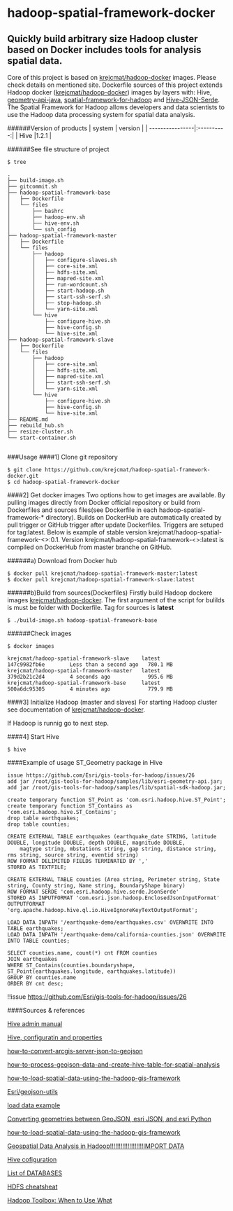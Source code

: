 # hadoop-spatial-framework-docker
Quickly build arbitrary size Hadoop cluster based on Docker includes tools for analysis spatial data.
------
Core of this project is based on [krejcmat/hadoop-docker](https://github.com/krejcmat/hadoop-spatial-framework-docker/blob/master/README.md) images. Please check details on mentioned site. Dockerfile sources of this project extends Hadoop docker ([krejcmat/hadoop-docker](https://github.com/krejcmat/hadoop-spatial-framework-docker/blob/master/README.md)) images by layers with: Hive, [geometry-api-java](https://github.com/Esri/geometry-api-java), [spatial-framework-for-hadoop](https://github.com/Esri/spatial-framework-for-hadoop) and [Hive-JSON-Serde](https://github.com/Esri/spatial-framework-for-hadoop/wiki/Hive-JSON-SerDe). The Spatial Framework for Hadoop allows developers and data scientists to use the Hadoop data processing system for spatial data analysis.

######Version of products
| system          | version    | 
| ----------------|:----------:| 
| Hive            |1.2.1       |


######See file structure of project 
```
$ tree

.
├── build-image.sh
├── gitcommit.sh
├── hadoop-spatial-framework-base
│   ├── Dockerfile
│   └── files
│       ├── bashrc
│       ├── hadoop-env.sh
│       ├── hive-env.sh
│       └── ssh_config
├── hadoop-spatial-framework-master
│   ├── Dockerfile
│   └── files
│       ├── hadoop
│       │   ├── configure-slaves.sh
│       │   ├── core-site.xml
│       │   ├── hdfs-site.xml
│       │   ├── mapred-site.xml
│       │   ├── run-wordcount.sh
│       │   ├── start-hadoop.sh
│       │   ├── start-ssh-serf.sh
│       │   ├── stop-hadoop.sh
│       │   └── yarn-site.xml
│       └── hive
│           ├── configure-hive.sh
│           ├── hive-config.sh
│           └── hive-site.xml
├── hadoop-spatial-framework-slave
│   ├── Dockerfile
│   └── files
│       ├── hadoop
│       │   ├── core-site.xml
│       │   ├── hdfs-site.xml
│       │   ├── mapred-site.xml
│       │   ├── start-ssh-serf.sh
│       │   └── yarn-site.xml
│       └── hive
│           ├── configure-hive.sh
│           ├── hive-config.sh
│           └── hive-site.xml
├── README.md
├── rebuild_hub.sh
├── resize-cluster.sh
└── start-container.sh


```

###Usage
####1] Clone git repository
```
$ git clone https://github.com/krejcmat/hadoop-spatial-framework-docker.git
$ cd hadoop-spatial-framework-docker
```

####2] Get docker images 
Two options how to get images are available. By pulling images directly from Docker official repository or build from Dockerfiles and sources files(see Dockerfile in each hadoop-spatial-framework-* directory). Builds on DockerHub are automatically created by pull trigger or GitHub trigger after update Dockerfiles. Triggers are setuped for tag:latest. Below is example of stable version krejcmat/hadoop-spatial-framework-<>:0.1. Version krejcmat/hadoop-spatial-framework-<>:latest is compiled on DockerHub from master branche on GitHub.

######a) Download from Docker hub
```
$ docker pull krejcmat/hadoop-spatial-framework-master:latest
$ docker pull krejcmat/hadoop-spatial-framework-slave:latest
```

######b)Build from sources(Dockerfiles)
Firstly build Hadoop dockere images [krejcmat/hadoop-docker](https://github.com/krejcmat/hadoop-docker).
The first argument of the script for bulilds is must be folder with Dockerfile. Tag for sources is **latest**
```
$ ./build-image.sh hadoop-spatial-framework-base
```

######Check images
```
$ docker images

krejcmat/hadoop-spatial-framework-slave    latest              147c9982fb6e        Less than a second ago   780.1 MB
krejcmat/hadoop-spatial-framework-master   latest              379d2b21c2d4        4 seconds ago            995.6 MB
krejcmat/hadoop-spatial-framework-base     latest              500a6dc95305        4 minutes ago            779.9 MB
```

####3] Initialize Hadoop (master and slaves)
For starting Hadoop cluster see documentation of [krejcmat/hadoop-docker](https://github.com/krejcmat/hadoop-docker/blob/master/README.md#3-initialize-hadoop-master-and-slaves).

If Hadoop is runnig go to next step.

####4] Start Hive
```
$ hive
```



####Example of usage ST_Geometry package in Hive

```
issue https://github.com/Esri/gis-tools-for-hadoop/issues/26
add jar /root/gis-tools-for-hadoop/samples/lib/esri-geometry-api.jar;
add jar /root/gis-tools-for-hadoop/samples/lib/spatial-sdk-hadoop.jar;

create temporary function ST_Point as 'com.esri.hadoop.hive.ST_Point';
create temporary function ST_Contains as 'com.esri.hadoop.hive.ST_Contains';
drop table earthquakes;
drop table counties;

CREATE EXTERNAL TABLE earthquakes (earthquake_date STRING, latitude DOUBLE, longitude DOUBLE, depth DOUBLE, magnitude DOUBLE,
    magtype string, mbstations string, gap string, distance string, rms string, source string, eventid string)
ROW FORMAT DELIMITED FIELDS TERMINATED BY ','
STORED AS TEXTFILE;

CREATE EXTERNAL TABLE counties (Area string, Perimeter string, State string, County string, Name string, BoundaryShape binary)
ROW FORMAT SERDE 'com.esri.hadoop.hive.serde.JsonSerde'
STORED AS INPUTFORMAT 'com.esri.json.hadoop.EnclosedJsonInputFormat'
OUTPUTFORMAT 'org.apache.hadoop.hive.ql.io.HiveIgnoreKeyTextOutputFormat';

LOAD DATA INPATH '/earthquake-demo/earthquakes.csv' OVERWRITE INTO TABLE earthquakes;
LOAD DATA INPATH '/earthquake-demo/california-counties.json' OVERWRITE INTO TABLE counties;

SELECT counties.name, count(*) cnt FROM counties
JOIN earthquakes
WHERE ST_Contains(counties.boundaryshape, ST_Point(earthquakes.longitude, earthquakes.latitude))
GROUP BY counties.name
ORDER BY cnt desc;
```
!!issue https://github.com/Esri/gis-tools-for-hadoop/issues/26

####Sources & references

[Hive admin manual](https://cwiki.apache.org/confluence/display/Hive/AdminManual+Configuration#AdminManualConfiguration-hive-site.xmlandhive-default.xml.template)

[Hive, configuratin and properties](https://cwiki.apache.org/confluence/display/Hive/Configuration+Properties)

[how-to-convert-arcgis-server-json-to-geojson](http://gis.stackexchange.com/questions/13029/how-to-convert-arcgis-server-json-to-geojson)

[how-to-process-geojson-data-and-create-hive-table-for-spatial-analysis](http://gis.stackexchange.com/questions/113619/how-to-process-geojson-data-and-create-hive-table-for-spatial-analysis)

[how-to-load-spatial-data-using-the-hadoop-gis-framework](http://stackoverflow.com/questions/27147274/how-to-load-spatial-data-using-the-hadoop-gis-framework)

[Esri/geojson-utils](https://github.com/Esri/geojson-utils)

[load data example](https://docs.datastax.com/en/datastax_enterprise/4.6/datastax_enterprise/ana/anaAnalyzeGIS.html)

[Converting geometries between GeoJSON, esri JSON, and esri Python](https://geonet.esri.com/thread/90950)

[how-to-load-spatial-data-using-the-hadoop-gis-framework](http://stackoverflow.com/questions/27147274/how-to-load-spatial-data-using-the-hadoop-gis-framework)


[Geospatial Data Analysis in Hadoop!!!!!!!!!!!!!!!!!!!IMPORT DATA](https://community.hortonworks.com/articles/5129/geospatial-data-analysis-in-hadoop.html)

[Hive cofiguration](https://cwiki.apache.org/confluence/display/Hive/AdminManual+Configuration)

[List of DATABASES](http://usefulstuff.io/big-data/)

[HDFS cheatsheat](https://hadoop.apache.org/docs/current/hadoop-project-dist/hadoop-common/FileSystemShell.html#mkdir)

[Hadoop Toolbox: When to Use What](http://www.smartdatacollective.com/mtariq/120791/hadoop-toolbox-when-use-what)


